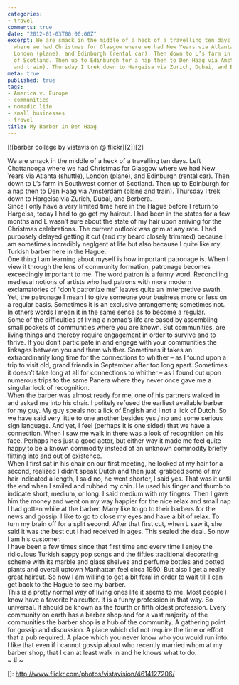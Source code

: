 ```yaml
---
categories:
- travel
comments: true
date: "2012-01-03T00:00:00Z"
excerpt: We are smack in the middle of a heck of a travelling ten days. Left Chattanooga
  where we had Christmas for Glasgow where we had New Years via Atlanta (shuttle),
  London (plane), and Edinburgh (rental car). Then down to L’s farm in Southwest corner
  of Scotland. Then up to Edinburgh for a nap then to Den Haag via Amsterdam (plane
  and train). Thursday I trek down to Hargeisa via Zurich, Dubai, and Berbera.
meta: true
published: true
tags:
- America v. Europe
- communities
- nomadic life
- small businesses
- travel
title: My Barber in Den Haag
---
```


[![barber college by vistavision @ flickr][2]][2]

We are smack in the middle of a heck of a travelling ten days. Left Chattanooga where we had Christmas for Glasgow where we had New Years via Atlanta (shuttle), London (plane), and Edinburgh (rental car). Then down to L’s farm in Southwest corner of Scotland. Then up to Edinburgh for a nap then to Den Haag via Amsterdam (plane and train). Thursday I trek down to Hargeisa via Zurich, Dubai, and Berbera.  
Since I only have a very limited time here in the Hague before I return to Hargeisa, today I had to go get my haircut. I had been in the states for a few months and L wasn’t sure about the state of my hair upon arriving for the Christmas celebrations. The current outlook was grim at any rate. I had purposely delayed getting it cut (and my beard closely trimmed) because I am sometimes incredibly neglgent at life but also because I quite like my Turkish barber here in the Hague.  
One thing I am learning about myself is how important patronage is. When I view it through the lens of community formation, patronage becomes exceedingly important to me. The word patron is a funny word. Reconciling medieval notions of artists who had patrons with more modern exclamatories of “don’t patronize me” leaves quite an imterpretive swath. Yet, the patronage I mean I to give someone your business more or less on a regular basis. Sometimes it is an exclusive arrangement; sometimes not. In others words I mean it in the same sense as to become a regular.  
Some of the difficulties of living a nomad’s life are eased by assembling small pockets of communities where you are known. But communities, are living things and thereby require engagement in order to survive and to thrive. If you don’t participate in and engage with your communities the linkages between you and them whither. Sometimes it takes an extraordinarily long time for the connections to whither – as I found upon a trip to visit old, grand friends in September after too long apart. Sometimes it doesn’t take long at all for connections to whither – as I found out upon numerous trips to the same Panera where they never once gave me a singular look of recognition.  
When the barber was almost ready for me, one of his partners walked in and asked me into his chair. I politely refused the earliest available barber for my guy. My guy speals not a lick of English and I not a lick of Dutch. So we have said very little to one another besides yes / no and some serious sign language. And yet, I feel (perhaps it is one sided) that we have a connection. When I saw me walk in there was a look of recognition on his face. Perhaps he’s just a good actor, but either way it made me feel quite happy to be a known commodity instead of an unknown commodity briefly flitting into and out of existence.  
When I first sat in his chair on our first meeting, he looked at my hair for a second, realized I didn’t speak Dutch and then just  grabbed some of my hair indicated a length, I said no, he went shorter, I said yes. That was it until the end when I smiled and rubbed my chin. He used his finger and thumb to indicate short, medium, or long. I said medium with my fingers. Then I gave him the money and went on my way happier for the nice relax and small nap I had gotten while at the barber. Many like to go to their barbers for the news and gossip. I like to go to close my eyes and have a bit of relax. To turn my brain off for a split second. After that first cut, when L saw it, she said it was the best cut I had received in ages. This sealed the deal. So now I am his customer.  
I have been a few times since that first time and every time I enjoy the ridiculous Turkish sappy pop songs and the fifties traditional decorating scheme with its marble and glass shelves and perfume bottles and potted plants and overall uptown Manhattan feel circa 1950. But also I get a really great haircut. So now I am willing to get a bit feral in order to wait till I can get back to the Hague to see my barber.  
This is a pretty normal way of living ones life it seems to me. Most people I know have a favorite haircutter. It is a funny profession in that way. So universal. It should be known as the fourth or fifth oldest profession. Every community on earth has a barber shop and for a vast majority of the communities the barber shop is a hub of the community. A gathering point for gossip and discussion. A place which did not require the time or effort that a pub required. A place which you never know who you would run into. I like that even if I cannot gossip about who recently married whom at my barber shop, that I can at least walk in and he knows what to do.  
~ # ~

 []: http://www.flickr.com/photos/vistavision/4614127206/